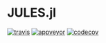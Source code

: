 # JULES.jl

[![travis][travis-img]][travis-url] [![appveyor][appveyor-img]][appveyor-url] [![codecov][codecov-img]][codecov-url]

[travis-img]: https://travis-ci.org/thabbott/JULES.jl.svg?branch=master
[travis-url]: https://travis-ci.org/thabbott/JULES.jl

[appveyor-img]: https://ci.appveyor.com/api/projects/status/ni5ifxwqjkbcofsk/branch/master?svg=true
[appveyor-url]: https://ci.appveyor.com/project/thabbott/jules-jl

[codecov-img]: https://codecov.io/gh/thabbott/JULES.jl/branch/master/graph/badge.svg
[codecov-url]: https://codecov.io/gh/thabbott/JULES.jl
